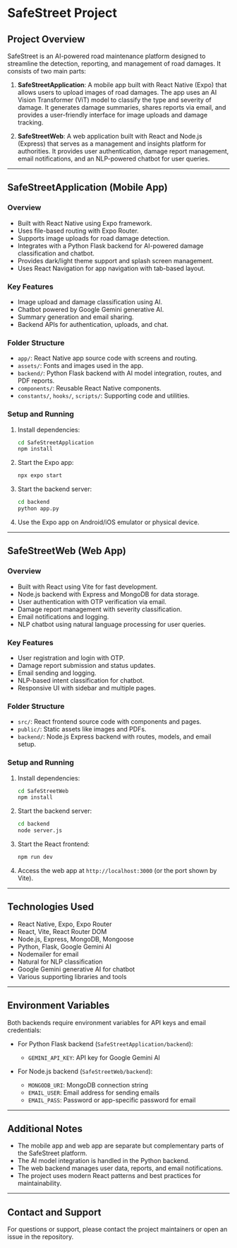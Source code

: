 # SafeStreet Project

## Project Overview
SafeStreet is an AI-powered road maintenance platform designed to streamline the detection, reporting, and management of road damages. It consists of two main parts:

1. **SafeStreetApplication**: A mobile app built with React Native (Expo) that allows users to upload images of road damages. The app uses an AI Vision Transformer (ViT) model to classify the type and severity of damage. It generates damage summaries, shares reports via email, and provides a user-friendly interface for image uploads and damage tracking.

2. **SafeStreetWeb**: A web application built with React and Node.js (Express) that serves as a management and insights platform for authorities. It provides user authentication, damage report management, email notifications, and an NLP-powered chatbot for user queries.

---

## SafeStreetApplication (Mobile App)

### Overview
- Built with React Native using Expo framework.
- Uses file-based routing with Expo Router.
- Supports image uploads for road damage detection.
- Integrates with a Python Flask backend for AI-powered damage classification and chatbot.
- Provides dark/light theme support and splash screen management.
- Uses React Navigation for app navigation with tab-based layout.

### Key Features
- Image upload and damage classification using AI.
- Chatbot powered by Google Gemini generative AI.
- Summary generation and email sharing.
- Backend APIs for authentication, uploads, and chat.

### Folder Structure
- `app/`: React Native app source code with screens and routing.
- `assets/`: Fonts and images used in the app.
- `backend/`: Python Flask backend with AI model integration, routes, and PDF reports.
- `components/`: Reusable React Native components.
- `constants/`, `hooks/`, `scripts/`: Supporting code and utilities.

### Setup and Running
1. Install dependencies:
   ```bash
   cd SafeStreetApplication
   npm install
   ```
2. Start the Expo app:
   ```bash
   npx expo start
   ```
3. Start the backend server:
   ```bash
   cd backend
   python app.py
   ```
4. Use the Expo app on Android/iOS emulator or physical device.

---

## SafeStreetWeb (Web App)

### Overview
- Built with React using Vite for fast development.
- Node.js backend with Express and MongoDB for data storage.
- User authentication with OTP verification via email.
- Damage report management with severity classification.
- Email notifications and logging.
- NLP chatbot using natural language processing for user queries.

### Key Features
- User registration and login with OTP.
- Damage report submission and status updates.
- Email sending and logging.
- NLP-based intent classification for chatbot.
- Responsive UI with sidebar and multiple pages.

### Folder Structure
- `src/`: React frontend source code with components and pages.
- `public/`: Static assets like images and PDFs.
- `backend/`: Node.js Express backend with routes, models, and email setup.

### Setup and Running
1. Install dependencies:
   ```bash
   cd SafeStreetWeb
   npm install
   ```
2. Start the backend server:
   ```bash
   cd backend
   node server.js
   ```
3. Start the React frontend:
   ```bash
   npm run dev
   ```
4. Access the web app at `http://localhost:3000` (or the port shown by Vite).

---

## Technologies Used
- React Native, Expo, Expo Router
- React, Vite, React Router DOM
- Node.js, Express, MongoDB, Mongoose
- Python, Flask, Google Gemini AI
- Nodemailer for email
- Natural for NLP classification
- Google Gemini generative AI for chatbot
- Various supporting libraries and tools

---

## Environment Variables
Both backends require environment variables for API keys and email credentials:

- For Python Flask backend (`SafeStreetApplication/backend`):
  - `GEMINI_API_KEY`: API key for Google Gemini AI

- For Node.js backend (`SafeStreetWeb/backend`):
  - `MONGODB_URI`: MongoDB connection string
  - `EMAIL_USER`: Email address for sending emails
  - `EMAIL_PASS`: Password or app-specific password for email

---

## Additional Notes
- The mobile app and web app are separate but complementary parts of the SafeStreet platform.
- The AI model integration is handled in the Python backend.
- The web backend manages user data, reports, and email notifications.
- The project uses modern React patterns and best practices for maintainability.

---

## Contact and Support
For questions or support, please contact the project maintainers or open an issue in the repository.
